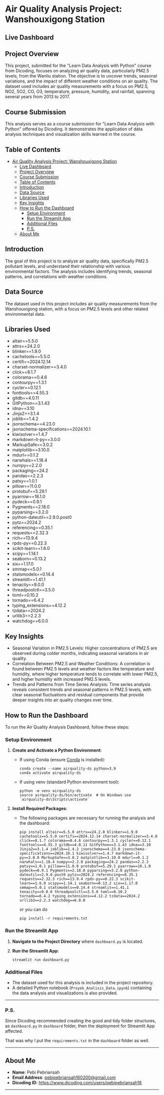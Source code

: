 # Air Quality Analysis Project: Wanshouxigong Station

## Live Dashboard


## Project Overview
This project, submitted for the "Learn Data Analysis with Python" course from Dicoding, focuses on analyzing air quality data, particularly PM2.5 levels, from the Wanliu station. The objective is to uncover trends, seasonal variations, and the impact of different weather conditions on air quality. The dataset used includes air quality measurements with a focus on PM2.5, NO2, SO2, CO, O3, temperature, pressure, humidity, and rainfall, spanning several years from 2013 to 2017.

## Course Submission
This analysis serves as a course submission for "Learn Data Analysis with Python" offered by Dicoding. It demonstrates the application of data analysis techniques and visualization skills learned in the course.

## Table of Contents
- [Air Quality Analysis Project: Wanshouxigong Station](#air-quality-analysis-project-wanshouxigong-station)
  - [Live Dashboard](#live-dashboard)
  - [Project Overview](#project-overview)
  - [Course Submission](#course-submission)
  - [Table of Contents](#table-of-contents)
  - [Introduction](#introduction)
  - [Data Source](#data-source)
  - [Libraries Used](#libraries-used)
  - [Key Insights](#key-insights)
  - [How to Run the Dashboard](#how-to-run-the-dashboard)
    - [Setup Environment](#setup-environment)
    - [Run the Streamlit App](#run-the-streamlit-app)
    - [Additional Files](#additional-files)
    - [P.S.](#ps)
  - [About Me](#about-me)

## Introduction
The goal of this project is to analyze air quality data, specifically PM2.5 pollutant levels, and understand their relationship with various environmental factors. The analysis includes identifying trends, seasonal patterns, and correlations with weather conditions.

## Data Source
The dataset used in this project includes air quality measurements from the Wanshouxigong station, with a focus on PM2.5 levels and other related environmental data.

## Libraries Used
- altair==5.5.0
- attrs==24.2.0
- blinker==1.9.0
- cachetools==5.5.0
- certifi==2024.12.14
- charset-normalizer==3.4.0
- click==8.1.7
- colorama==0.4.6
- contourpy==1.3.1
- cycler==0.12.1
- fonttools==4.55.3
- gitdb==4.0.11
- GitPython==3.1.43
- idna==3.10
- Jinja2==3.1.4
- joblib==1.4.2
- jsonschema==4.23.0
- jsonschema-specifications==2024.10.1
- kiwisolver==1.4.7
- markdown-it-py==3.0.0
- MarkupSafe==3.0.2
- matplotlib==3.10.0
- mdurl==0.1.2
- narwhals==1.18.4
- numpy==2.2.0
- packaging==24.2
- pandas==2.2.3
- patsy==1.0.1
- pillow==11.0.0
- protobuf==5.29.1
- pyarrow==18.1.0
- pydeck==0.9.1
- Pygments==2.18.0
- pyparsing==3.2.0
- python-dateutil==2.9.0.post0
- pytz==2024.2
- referencing==0.35.1
- requests==2.32.3
- rich==13.9.4
- rpds-py==0.22.3
- scikit-learn==1.6.0
- scipy==1.14.1
- seaborn==0.13.2
- six==1.17.0
- smmap==5.0.1
- statsmodels==0.14.4
- streamlit==1.41.1
- tenacity==9.0.0
- threadpoolctl==3.5.0
- toml==0.10.2
- tornado==6.4.2
- typing_extensions==4.12.2
- tzdata==2024.2
- urllib3==2.2.3
- watchdog==6.0.0
  
## Key Insights
- Seasonal Variation in PM2.5 Levels: Higher concentrations of PM2.5 are observed during colder months, indicating seasonal variations in air quality.
- Correlation Between PM2.5 and Weather Conditions: A correlation is found between PM2.5 levels and weather factors like temperature and humidity, where higher temperature tends to correlate with lower PM2.5, and higher humidity with increased PM2.5 levels.
- Trends and Patterns from Time Series Analysis: Time series analysis reveals consistent trends and seasonal patterns in PM2.5 levels, with clear seasonal fluctuations and residual components that provide deeper insights into air quality changes over time.

## How to Run the Dashboard

To run the Air Quality Analysis Dashboard, follow these steps:

### Setup Environment

1. **Create and Activate a Python Environment**:
   - If using Conda (ensure [Conda](https://docs.conda.io/en/latest/) is installed):
     ```
     conda create --name airquality-ds python=3.9
     conda activate airquality-ds
     ```
   - If using venv (standard Python environment tool):
     ```
     python -m venv airquality-ds
     source airquality-ds/bin/activate  # On Windows use `airquality-ds\Scripts\activate`
     ```

2. **Install Required Packages**:
   - The following packages are necessary for running the analysis and the dashboard:
     ```
     pip install altair==5.5.0 attrs==24.2.0 blinker==1.9.0 cachetools==5.5.0 certifi==2024.12.14 charset-normalizer==3.4.0 click==8.1.7 colorama==0.4.6 contourpy==1.3.1 cycler==0.12.1 fonttools==4.55.3 gitdb==4.0.11 GitPython==3.1.43 idna==3.10 Jinja2==3.1.4 joblib==1.4.2 jsonschema==4.23.0 jsonschema-specifications==2024.10.1 kiwisolver==1.4.7 markdown-it-py==3.0.0 MarkupSafe==3.0.2 matplotlib==3.10.0 mdurl==0.1.2 narwhals==1.18.4 numpy==2.2.0 packaging==24.2 pandas==2.2.3 patsy==1.0.1 pillow==11.0.0 protobuf==5.29.1 pyarrow==18.1.0 pydeck==0.9.1 Pygments==2.18.0 pyparsing==3.2.0 python-dateutil==2.9.0.post0 pytz==2024.2 referencing==0.35.1 requests==2.32.3 rich==13.9.4 rpds-py==0.22.3 scikit-learn==1.6.0 scipy==1.14.1 seaborn==0.13.2 six==1.17.0 smmap==5.0.1 statsmodels==0.14.4 streamlit==1.41.1 tenacity==9.0.0 threadpoolctl==3.5.0 toml==0.10.2 tornado==6.4.2 typing_extensions==4.12.2 tzdata==2024.2 urllib3==2.2.3 watchdog==6.0.0
     ```

     or you can do
     ```
     pip install -r requirements.txt
     ```
### Run the Streamlit App

1. **Navigate to the Project Directory** where `dashboard.py` is located.

2. **Run the Streamlit App**:
    ```
    streamlit run dashboard.py
    ```

### Additional Files

- The dataset used for this analysis is included in the project repository.
- A detailed Python notebook (`Proyek_Analisis_Data.ipynb`) containing the data analysis and visualizations is also provided.
---
### P.S.

Since Dicoding recommended creating the good and tidy folder structures, as `dashboard.py` in `dashboard` folder, then the deployment for Streamlit App affected.

That was why I put the `requirements.txt` in the `dashboard` folder as well.  

---

## About Me
- **Name**: Pebi Pebriansah
- **Email Address**: pebipebriansah160200@gmail.com
- **Dicoding ID**: https://www.dicoding.com/users/pebipebriansah16

---
